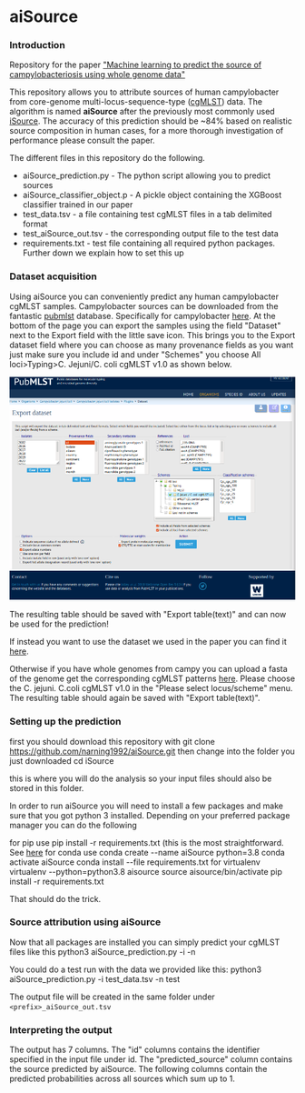# aiSource
### Introduction
Repository for the paper ["Machine learning to predict the source of campylobacteriosis using whole genome data"](https://doi.org/10.1101/2021.02.23.432443 )

This repository allows you to attribute sources of human campylobacter from core-genome multi-locus-sequence-type ([cgMLST](https://doi.org/10.1128/JCM.00080-17 )) data. The algorithm is named **aiSource** after the previously most commonly used [iSource](https://doi.org/10.1371/journal.pgen.1000203). The accuracy of this prediction should be ~84% based on realistic source composition in human cases, for a more thorough investigation of performance please consult the paper.

The different files in this repository do the following.

* aiSource_prediction.py - The python script allowing you to predict sources
* aiSource_classifier_object.p - A pickle object containing the XGBoost classifier trained in our paper
* test_data.tsv - a file containing test cgMLST files in a tab delimited format
* test_aiSource_out.tsv - the corresponding output file to the test data
* requirements.txt - test file containing all required python packages. Further down we explain how to set this up

### Dataset acquisition
Using aiSource you can conveniently predict any human campylobacter cgMLST samples. Campylobacter sources can be downloaded from the fantastic [pubmlst](pubmlst.org) database. Specifically for campylobacter [here](https://pubmlst.org/bigsdb?db=pubmlst_campylobacter_isolates&l=1&page=query). At the bottom of the page you can export the samples using the field "Dataset" next to the Export field with the little save icon. This brings you to the Export dataset field where you can choose as many provenance fields as you want just make sure you include id and under "Schemes" you choose All loci>Typing>C. Jejuni/C. coli cgMLST v1.0 as shown below.

![Export dataset from PubMLST](./export_dataset.png)

The resulting table should be saved with "Export table(text)" and can now be used for the prediction!

If instead you want to use the dataset we used in the paper you can find it [here](https://pubmlst.org/bigsdb?db=pubmlst_campylobacter_isolates&page=query&project_list=102&submit=1). 

Otherwise if you have whole genomes from campy you can upload a fasta of the genome get the corresponding cgMLST patterns [here](https://pubmlst.org/bigsdb?db=pubmlst_campylobacter_seqdef&l=1&page=batchSequenceQuery). Please choose the C. jejuni. C.coli cgMLST v1.0 in the "Please select locus/scheme" menu. The resulting table should again be saved with "Export table(text)".

### Setting up the prediction
first you should download this repository with 
    git clone https://github.com/narning1992/aiSource.git
then change into the folder you just downloaded
    cd iSource

this is where you will do the analysis so your input files should also be stored in this folder. 

In order to run aiSource you will need to install a few packages and make sure that you got python 3 installed. Depending on your preferred package manager you can do the following

for pip use 
    pip install -r requirements.txt
(this is the most straightforward. See [here](https://pip.pypa.io/en/stable/installing/)
for conda use
    conda create --name aiSource python=3.8
    conda activate aiSource
    conda install --file requirements.txt
for virtualenv 
    virtualenv --python=python3.8 aisource
    source aisource/bin/activate
    pip install -r requirements.txt

That should do the trick.

### Source attribution using aiSource
Now that all packages are installed you can simply predict your cgMLST files like this
    python3 aiSource_prediction.py -i <path to the cgMLST file you downloaded from pubMLST> -n <prefix for your output file>

You could do a test run with the data we provided like this:
    python3 aiSource_prediction.py -i test_data.tsv -n test

The output file will be created in the same folder under `<prefix>_aiSource_out.tsv`

### Interpreting the output
The output has 7 columns. The "id" columns contains the identifier specified in the input file under id. The "predicted_source" column contains the source predicted by aiSource. The following columns contain the predicted probabilities across all sources which sum up to 1.




